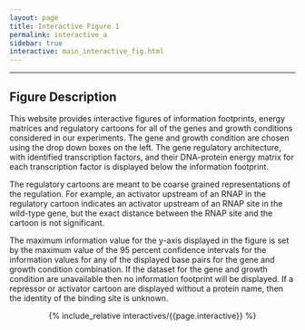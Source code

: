 ```yaml
---
layout: page
title: Interactive Figure 1
permalink: interactive_a
sidebar: true
interactive: main_interactive_fig.html
---
```

---

## Figure Description
This website provides interactive figures of information footprints, energy matrices
and regulatory cartoons for all of the genes and growth conditions considered in our experiments.
The gene and growth condition are chosen using the drop down boxes on the left. The
gene regulatory architecture, with identified transcription factors, and their
DNA-protein energy matrix for each transcription factor is displayed below
the information footprint. 

The regulatory cartoons are meant to be coarse grained representations of the
regulation. For example, an activator upstream of an RNAP in the regulatory
cartoon indicates an activator upstream of an RNAP site in the wild-type gene,
but the exact distance between the RNAP site and the cartoon is not significant.

The maximum information value for the y-axis displayed in the figure is set by the 
maximum value of the 95 percent confidence intervals for the information values
 for any of the displayed base pairs for the gene and growth condition combination.
 If the dataset for the gene and growth condition are unavailable then no
information footprint will be displayed. If a repressor or activator cartoon are
displayed without a protein name, then the identity of the binding site is
unknown.

<!-- The below line includes the interactive figure. Do not change! -->
<center>

{% include_relative interactives/{{page.interactive}} %}

</center>


























